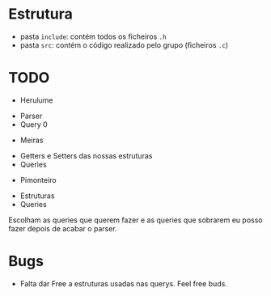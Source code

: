 # Estrutura

- pasta `include`: contém todos os ficheiros `.h`
- pasta `src`: contém o código realizado pelo grupo (ficheiros `.c`)

# TODO

 - Herulume
  * Parser
  * Query 0

 - Meiras
  * Getters e Setters das nossas estruturas
  * Queries

 - Pimonteiro
  * Estruturas
  * Queries

Escolham as queries que querem fazer e as queries que sobrarem eu posso fazer depois de acabar o parser.


# Bugs

  * Falta dar Free a estruturas usadas nas querys. Feel free buds.
